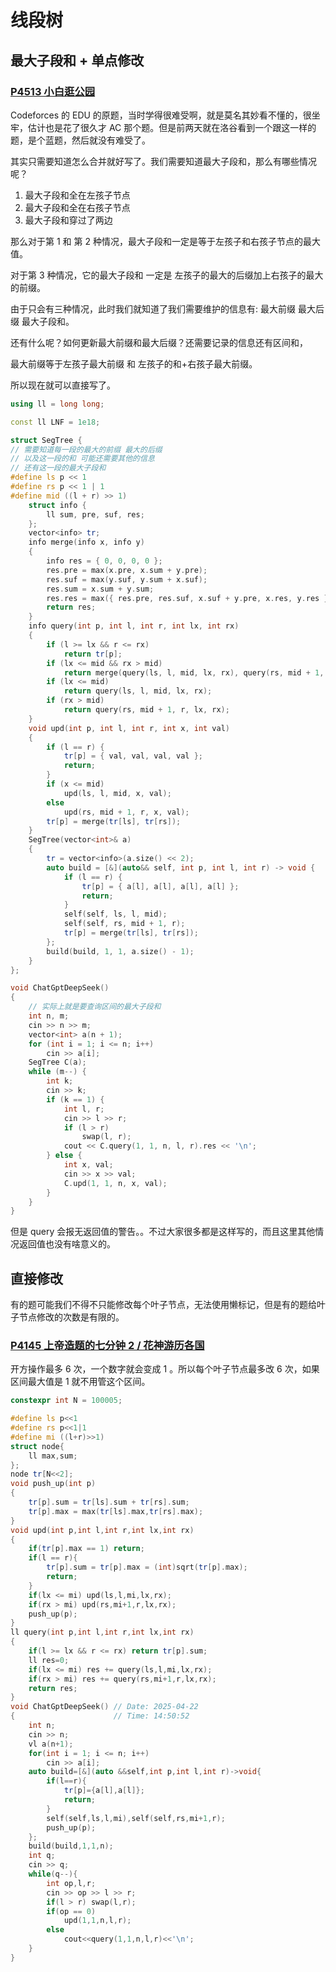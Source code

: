 # 线段树

## 最大子段和 + 单点修改

### [P4513 小白逛公园](https://www.luogu.com.cn/problem/P4513)

Codeforces 的 EDU 的原题，当时学得很难受啊，就是莫名其妙看不懂的，很坐牢，估计也是花了很久才 AC 那个题。但是前两天就在洛谷看到一个跟这一样的题，是个蓝题，然后就没有难受了。

其实只需要知道怎么合并就好写了。我们需要知道最大子段和，那么有哪些情况呢？

1. 最大子段和全在左孩子节点
2. 最大子段和全在右孩子节点
3. 最大子段和穿过了两边

那么对于第 1 和 第 2 种情况，最大子段和一定是等于左孩子和右孩子节点的最大值。

对于第 3 种情况，它的最大子段和 一定是 左孩子的最大的后缀加上右孩子的最大的前缀。

由于只会有三种情况，此时我们就知道了我们需要维护的信息有: 最大前缀 最大后缀 最大子段和。

还有什么呢？如何更新最大前缀和最大后缀？还需要记录的信息还有区间和，

最大前缀等于左孩子最大前缀 和 左孩子的和+右孩子最大前缀。

所以现在就可以直接写了。

```cpp
using ll = long long;

const ll LNF = 1e18;

struct SegTree {
// 需要知道每一段的最大的前缀 最大的后缀
// 以及这一段的和 可能还需要其他的信息
// 还有这一段的最大子段和
#define ls p << 1
#define rs p << 1 | 1
#define mid ((l + r) >> 1)
    struct info {
        ll sum, pre, suf, res;
    };
    vector<info> tr;
    info merge(info x, info y)
    {
        info res = { 0, 0, 0, 0 };
        res.pre = max(x.pre, x.sum + y.pre);
        res.suf = max(y.suf, y.sum + x.suf);
        res.sum = x.sum + y.sum;
        res.res = max({ res.pre, res.suf, x.suf + y.pre, x.res, y.res });
        return res;
    }
    info query(int p, int l, int r, int lx, int rx)
    {
        if (l >= lx && r <= rx)
            return tr[p];
        if (lx <= mid && rx > mid)
            return merge(query(ls, l, mid, lx, rx), query(rs, mid + 1, r, lx, rx));
        if (lx <= mid)
            return query(ls, l, mid, lx, rx);
        if (rx > mid)
            return query(rs, mid + 1, r, lx, rx);
    }
    void upd(int p, int l, int r, int x, int val)
    {
        if (l == r) {
            tr[p] = { val, val, val, val };
            return;
        }
        if (x <= mid)
            upd(ls, l, mid, x, val);
        else
            upd(rs, mid + 1, r, x, val);
        tr[p] = merge(tr[ls], tr[rs]);
    }
    SegTree(vector<int>& a)
    {
        tr = vector<info>(a.size() << 2);
        auto build = [&](auto&& self, int p, int l, int r) -> void {
            if (l == r) {
                tr[p] = { a[l], a[l], a[l], a[l] };
                return;
            }
            self(self, ls, l, mid);
            self(self, rs, mid + 1, r);
            tr[p] = merge(tr[ls], tr[rs]);
        };
        build(build, 1, 1, a.size() - 1);
    }
};

void ChatGptDeepSeek()
{
    // 实际上就是要查询区间的最大子段和
    int n, m;
    cin >> n >> m;
    vector<int> a(n + 1);
    for (int i = 1; i <= n; i++)
        cin >> a[i];
    SegTree C(a);
    while (m--) {
        int k;
        cin >> k;
        if (k == 1) {
            int l, r;
            cin >> l >> r;
            if (l > r)
                swap(l, r);
            cout << C.query(1, 1, n, l, r).res << '\n';
        } else {
            int x, val;
            cin >> x >> val;
            C.upd(1, 1, n, x, val);
        }
    }
}
```

但是 query 会报无返回值的警告。。不过大家很多都是这样写的，而且这里其他情况返回值也没有啥意义的。

## 直接修改

有的题可能我们不得不只能修改每个叶子节点，无法使用懒标记，但是有的题给叶子节点修改的次数是有限的。

### [P4145 上帝造题的七分钟 2 / 花神游历各国](https://www.luogu.com.cn/problem/P4145)

开方操作最多 $6$ 次，一个数字就会变成 $1$ 。所以每个叶子节点最多改 $6$ 次，如果区间最大值是 $1$ 就不用管这个区间。

```cpp
constexpr int N = 100005;

#define ls p<<1
#define rs p<<1|1
#define mi ((l+r)>>1)
struct node{
    ll max,sum;
};
node tr[N<<2];
void push_up(int p)
{
    tr[p].sum = tr[ls].sum + tr[rs].sum;
    tr[p].max = max(tr[ls].max,tr[rs].max);
}
void upd(int p,int l,int r,int lx,int rx)
{
    if(tr[p].max == 1) return;
    if(l == r){
        tr[p].sum = tr[p].max = (int)sqrt(tr[p].max);
        return;
    }
    if(lx <= mi) upd(ls,l,mi,lx,rx);
    if(rx > mi) upd(rs,mi+1,r,lx,rx);
    push_up(p);
}
ll query(int p,int l,int r,int lx,int rx)
{
    if(l >= lx && r <= rx) return tr[p].sum;
    ll res=0;
    if(lx <= mi) res += query(ls,l,mi,lx,rx);
    if(rx > mi) res += query(rs,mi+1,r,lx,rx);
    return res;
}
void ChatGptDeepSeek() // Date: 2025-04-22
{                      // Time: 14:50:52 
    int n;
    cin >> n;
    vl a(n+1);
    for(int i = 1; i <= n; i++)
        cin >> a[i];
    auto build=[&](auto &&self,int p,int l,int r)->void{
        if(l==r){
            tr[p]={a[l],a[l]};
            return;
        }
        self(self,ls,l,mi),self(self,rs,mi+1,r);
        push_up(p);
    };
    build(build,1,1,n);
    int q;
    cin >> q;
    while(q--){
        int op,l,r;
        cin >> op >> l >> r;
        if(l > r) swap(l,r);
        if(op == 0)
            upd(1,1,n,l,r);
        else
            cout<<query(1,1,n,l,r)<<'\n';
    }
}
```